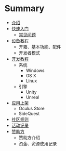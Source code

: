 # Summary

* [介绍](README.md)
* [快速入门](QuickStart.md)
  * [常见问题](QuickStart.md/#常见问题)
* [设备教程](SetDevice.md)
  * 开箱、基本功能、配件
  * 开发者模式
* [开发教程]()
  * 系统
    * Windows
    * OS X
    * Linux
  * 引擎
    * Unity
    * Unreal
* [应用上架]()
  * Oculus Store
  * SideQuest
* [社区规则]()
* [活动记录]()
* [赞助方]()
  * 赞助方介绍
  * 资金、资源使用记录